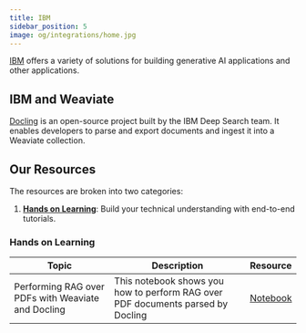 ```yaml
---
title: IBM
sidebar_position: 5
image: og/integrations/home.jpg
---
```


[IBM](https://www.ibm.com/us-en) offers a variety of solutions for building generative AI applications and other applications.

## IBM and Weaviate
[Docling](https://github.com/DS4SD/docling) is an open-source project built by the IBM Deep Search team. It enables developers to parse and export documents and ingest it into a Weaviate collection.

## Our Resources 
The resources are broken into two categories: 
1. [**Hands on Learning**](#hands-on-learning): Build your technical understanding with end-to-end tutorials.


### Hands on Learning

| Topic | Description | Resource | 
| --- | --- | --- |
| Performing RAG over PDFs with Weaviate and Docling | This notebook shows you how to perform RAG over PDF documents parsed by Docling | [Notebook](https://github.com/weaviate/recipes/blob/main/integrations/data-platforms/ibm/docling/rag_over_pdfs_docling_weaviate.ipynb) |